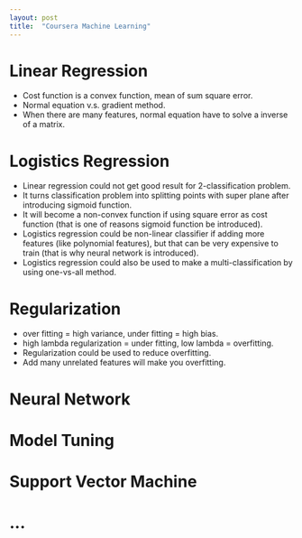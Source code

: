 ```yaml
---
layout: post
title:  "Coursera Machine Learning"
---
```


# Linear Regression
* Cost function is a convex function, mean of sum square error.
* Normal equation v.s. gradient method.
* When there are many features, normal equation have to solve a inverse of a matrix.

# Logistics Regression
* Linear regression could not get good result for 2-classification problem.
* It turns classification problem into splitting points with super plane after introducing sigmoid function.
* It will become a non-convex function if using square error as cost function (that is one of reasons sigmoid function be introduced).
* Logistics regression could be non-linear classifier if adding more features (like polynomial features), but that can be very expensive to train (that is why neural network is introduced).
* Logistics regression could also be used to make a multi-classification by using one-vs-all method.

# Regularization
* over fitting = high variance, under fitting = high bias.
* high lambda regularization = under fitting, low lambda = overfitting.
* Regularization could be used to reduce overfitting.
* Add many unrelated features will make you overfitting.

# Neural Network

# Model Tuning

# Support Vector Machine

# ...
